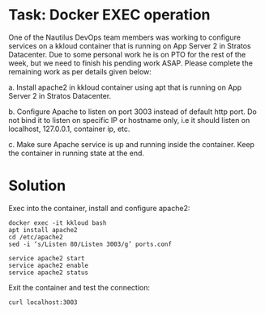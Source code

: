 # Task: Docker EXEC operation

One of the Nautilus DevOps team members was working to configure services on a kkloud container that is running on App Server 2 in Stratos Datacenter. Due to some personal work he is on PTO for the rest of the week, but we need to finish his pending work ASAP. Please complete the remaining work as per details given below:



a. Install apache2 in kkloud container using apt that is running on App Server 2 in Stratos Datacenter.

b. Configure Apache to listen on port 3003 instead of default http port. Do not bind it to listen on specific IP or hostname only, i.e it should listen on localhost, 127.0.0.1, container ip, etc.

c. Make sure Apache service is up and running inside the container. Keep the container in running state at the end.

# Solution

Exec into the container, install and configure apache2:

    docker exec -it kkloud bash
    apt install apache2
    cd /etc/apache2
    sed -i ‘s/Listen 80/Listen 3003/g’ ports.conf

    service apache2 start
    service apache2 enable
    service apache2 status

Exit the container and test the connection:

    curl localhost:3003
